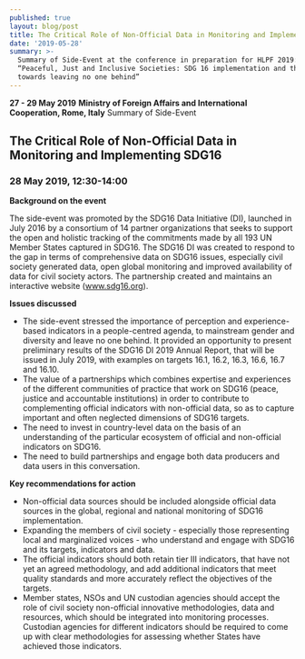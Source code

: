 ```yaml
---
published: true
layout: blog/post
title: The Critical Role of Non-Official Data in Monitoring and Implementing SDG16
date: '2019-05-28'
summary: >-
  Summary of Side-Event at the conference in preparation for HLPF 2019:
  “Peaceful, Just and Inclusive Societies: SDG 16 implementation and the path
  towards leaving no one behind”
---
```

**27 - 29 May 2019**
**Ministry of Foreign Affairs and International Cooperation, Rome, Italy**
Summary of Side-Event

## The Critical Role of Non-Official Data in Monitoring and Implementing SDG16

### 28 May 2019, 12:30-14:00

**Background on the event**

The side-event was promoted by the SDG16 Data Initiative (DI), launched in July 2016 by a consortium of 14 partner organizations  that seeks to support the open and holistic tracking of the commitments made by all 193 UN Member States captured in SDG16. The SDG16 DI was created to respond to the gap in terms of comprehensive data on SDG16 issues, especially civil society generated data, open global monitoring and improved availability of data for civil society actors. The partnership created and maintains an interactive website (www.sdg16.org).

**Issues discussed**

- The side-event stressed the importance of perception and experience-based indicators in a people-centred agenda, to mainstream gender and diversity and leave no one behind. It provided an opportunity to present preliminary results of the SDG16 DI 2019 Annual Report, that will be issued in July 2019, with examples on targets 16.1, 16.2, 16.3, 16.6, 16.7 and 16.10.
- The value of a partnerships which combines expertise and experiences of the different communities of practice that work on SDG16 (peace, justice and accountable institutions) in order to contribute to complementing official indicators with non-official data, so as to capture important and often neglected dimensions of SDG16 targets.
- The need to invest in country-level data on the basis of an understanding of the particular ecosystem of official and non-official indicators on SDG16.
- The need to build partnerships and engage both data producers and data users in this conversation.

**Key recommendations for action**

- Non-official data sources should be included alongside official data sources in the global, regional and national monitoring of SDG16 implementation.
- Expanding the members of civil society - especially those representing local and marginalized voices - who understand and engage with SDG16 and its targets, indicators and data.
- The official indicators should both retain tier III indicators, that have not yet an agreed methodology, and add additional indicators that meet quality standards and more accurately reflect the objectives of the targets.
- Member states, NSOs and UN custodian agencies should accept the role of civil society non-official innovative methodologies, data and resources, which should be integrated into monitoring processes. Custodian agencies for different indicators should be required to come up with clear methodologies for assessing whether States have achieved those indicators.


